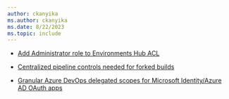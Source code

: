 ```yaml
---
author: ckanyika
ms.author: ckanyika
ms.date: 8/22/2023
ms.topic: include
---
```


- [Add Administrator role to Environments Hub ACL](#add-administrator-role-to-environments-hub-acl)

- [Centralized pipeline controls needed for forked builds](#centralized-pipeline-controls-needed-for-forked-builds)

- [Granular Azure DevOps delegated scopes for Microsoft Identity/Azure AD OAuth apps](#granular-azure-devops-delegated-scopes-for-microsoft-identityazure-ad-oauth-apps)